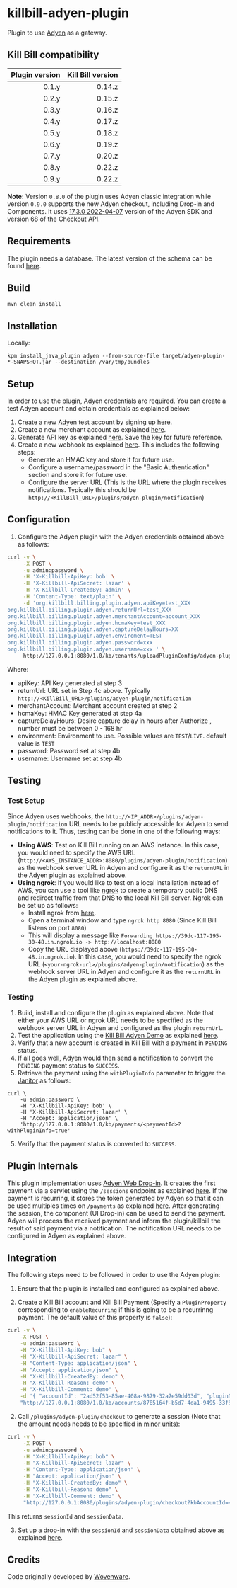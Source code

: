 # killbill-adyen-plugin

Plugin to use [Adyen](https://www.adyen.com/) as a gateway.


## Kill Bill compatibility

| Plugin version | Kill Bill version |
| -------------: | ----------------: |
| 0.1.y          | 0.14.z            |
| 0.2.y          | 0.15.z            |
| 0.3.y          | 0.16.z            |
| 0.4.y          | 0.17.z            |
| 0.5.y          | 0.18.z            |
| 0.6.y          | 0.19.z            |
| 0.7.y          | 0.20.z            |
| 0.8.y          | 0.22.z            |
| 0.9.y          | 0.22.z            |

**Note:** 
Version `0.8.0` of the plugin uses Adyen classic integration while version `0.9.0` supports the new Adyen checkout, including Drop-in and Components.  It uses [17.3.0 2022-04-07](https://github.com/Adyen/adyen-java-api-library) version of the Adyen SDK and version 68 of the Checkout API.


## Requirements

The plugin needs a database. The latest version of the schema can be found [here](https://github.com/killbill/killbill-adyen-plugin/tree/master/src/main/resources).

## Build

```
mvn clean install
```

## Installation

Locally:

```
kpm install_java_plugin adyen --from-source-file target/adyen-plugin-*-SNAPSHOT.jar --destination /var/tmp/bundles
```

## Setup

In order to use the plugin, Adyen credentials are required. You can create a test Adyen account and obtain credentials as explained below:

1. Create a new Adyen test account by signing up [here](https://www.adyen.com/signup). 
2. Create a new merchant account as explained [here](https://docs.adyen.com/account/manage-account-structure#request-merchant-account).
3. Generate API key as explained [here](https://docs.adyen.com/development-resources/api-credentials#generate-api-key). Save the key for future reference.
4. Create a new webhook as explained [here](https://docs.adyen.com/development-resources/webhooks#set-up-notifications-in-your-customer-area). This includes the following steps:
    * Generate an HMAC key and store it for future use. 
    * Configure a username/password in the "Basic Authentication" section and store it for future use. 
    * Configure the server URL (This is the URL where the plugin receives notifications. Typically this should be `http://<KillBill_URL>/plugins/adyen-plugin/notification`)


## Configuration

1. Configure the Adyen plugin with the Adyen credentials obtained above as follows:

```bash
curl -v \
     -X POST \
     -u admin:password \
     -H 'X-Killbill-ApiKey: bob' \
     -H 'X-Killbill-ApiSecret: lazar' \
     -H 'X-Killbill-CreatedBy: admin' \
     -H 'Content-Type: text/plain' \
     -d 'org.killbill.billing.plugin.adyen.apiKey=test_XXX
org.killbill.billing.plugin.adyen.returnUrl=test_XXX
org.killbill.billing.plugin.adyen.merchantAccount=account_XXX
org.killbill.billing.plugin.adyen.hcmaKey=test_XXX
org.killbill.billing.plugin.adyen.captureDelayHours=XX
org.killbill.billing.plugin.adyen.enviroment=TEST
org.killbill.billing.plugin.adyen.password=xxx
org.killbill.billing.plugin.adyen.username=xxx ' \
     http://127.0.0.1:8080/1.0/kb/tenants/uploadPluginConfig/adyen-plugin
```

Where:
* apiKey: API Key generated at step 3
* returnUrl: URL set in Step 4c above. Typically `http://<KillBill_URL>/plugins/adyen-plugin/notification`
* merchantAccount: Merchant account created at step 2
* hcmaKey: HMAC Key generated at step 4a
* captureDelayHours: Desire capture delay in hours after Authorize , number must be between 0 - 168 hr
* environment: Environment to use. Possible values are `TEST`/`LIVE`. default value is `TEST`
* password: Password set at step 4b
* username: Username set at step 4b 

## Testing


### Test Setup

Since Adyen uses webhooks, the `http://<IP_ADDR>/plugins/adyen-plugin/notification` URL needs to be publicly accessible for Adyen to send notifications to it. Thus, testing can be done in one of the following ways:

* **Using AWS**: Test on Kill Bill running on an AWS instance. In this case, you would need to specify the AWS URL (`http://<AWS_INSTANCE_ADDR>:8080/plugins/adyen-plugin/notification`) as the webhook server URL in Adyen and configure it as the `returnURL` in the Adyen plugin as explained above.
* **Using ngrok**: If you would like to test on a local installation instead of AWS, you can use a tool like [ngrok](https://ngrok.com/) to create a temporary public DNS and redirect traffic from that DNS to the local Kill Bill server. Ngrok can be set up as follows:
    * Install ngrok from [here](https://ngrok.com/download). 
    * Open a terminal window and type `ngrok http 8080` (Since Kill Bill listens on port `8080`)
    * This will display a message like `Forwarding https://39dc-117-195-30-48.in.ngrok.io -> http://localhost:8080`
    * Copy the URL displayed above (`https://39dc-117-195-30-48.in.ngrok.io`).  In this case, you would need to specify the ngrok URL (`<your-ngrok-url>/plugins/adyen-plugin/notification`) as the webhook server URL in Adyen and configure it as the `returnURL` in the Adyen plugin as explained above.

### Testing
1. Build, install and configure the plugin as explained above. Note that either your AWS URL or ngrok URL needs to be specified as the webhook server URL in Adyen and configured as the plugin `returnUrl`.
2. Test the application using the [Kill Bill Adyen Demo](https://github.com/killbill/killbill-adyen-demo) as explained [here](https://github.com/killbill/killbill-adyen-demo/#test).
3. Verify that a new account is created in Kill Bill with a payment in `PENDING` status.
4. If all goes well, Adyen would then send a notification to convert the `PENDING` payment status to `SUCCESS`. 
5. Retrieve the payment using the `withPluginInfo` parameter to trigger the [Janitor](https://docs.killbill.io/latest/userguide_payment.html#_on_the_fly_janitor) as follows:

```
curl \
    -u admin:password \
    -H 'X-Killbill-ApiKey: bob' \
    -H 'X-Killbill-ApiSecret: lazar' \
    -H 'Accept: application/json' \
    'http://127.0.0.1:8080/1.0/kb/payments/<paymentId>?withPluginInfo=true' 
```
5. Verify that the payment status is converted to `SUCCESS`.

## Plugin Internals

This plugin implementation uses [Adyen Web Drop-in](https://docs.adyen.com/online-payments/web-drop-in). It creates the first payment via a servlet using the `/sessions` endpoint as explained [here](https://docs.adyen.com/online-payments/web-drop-in#create-payment-session). If the payment is recurring, it stores the token generated by Adyen so that it can be used multiples times on `/payments` as explained [here](https://docs.adyen.com/online-payments/tokenization/create-and-use-tokens#pay-one-off). After generating the session, the component (UI Drop-in) can be used to send the payment. Adyen will process the received payment and inform the plugin/killbill the result of said payment via a notification. The notification URL needs to be configured in Adyen as explained above.

## Integration

The following steps need to be followed in order to use the Adyen plugin:

1. Ensure that the plugin is installed and configured as explained above.

2. Create a Kill Bill account and Kill Bill Payment (Specify a `PluginProperty` corresponding to `enableRecurring` if this is going to be a recurrinng payment. The default value of this property is `false`):

```bash
curl -v \
    -X POST \
    -u admin:password \
    -H "X-Killbill-ApiKey: bob" \
    -H "X-Killbill-ApiSecret: lazar" \
    -H "Content-Type: application/json" \
    -H "Accept: application/json" \
    -H "X-Killbill-CreatedBy: demo" \
    -H "X-Killbill-Reason: demo" \
    -H "X-Killbill-Comment: demo" \
    -d '{ "accountId": "2ad52f53-85ae-408a-9879-32a7e59dd03d", "pluginName": "adyen-plugin" ,"isDefault": true, "pluginInfo": { "isDefaultPaymentMethod": true, "properties": [ { "key": "enableRecurring", "value": "true", "isUpdatable": false } }' \
    "http://127.0.0.1:8080/1.0/kb/accounts/8785164f-b5d7-4da1-9495-33f5105e8d80/paymentMethods" 
```
2. Call `/plugins/adyen-plugin/checkout` to generate a session (Note that the amount needs needs to be specified in [minor units](https://docs.adyen.com/development-resources/currency-codes)):

```bash
curl -v \
     -X POST \
     -u admin:password \
     -H "X-Killbill-ApiKey: bob" \
     -H "X-Killbill-ApiSecret: lazar" \
     -H "Content-Type: application/json" \
     -H "Accept: application/json" \
     -H "X-Killbill-CreatedBy: demo" \
     -H "X-Killbill-Reason: demo" \
     -H "X-Killbill-Comment: demo" \
     "http://127.0.0.1:8080/plugins/adyen-plugin/checkout?kbAccountId=<KB_ACCOUNT_ID>&amount=<amount>&kbPaymentMethodId=<KB_PAYMENT_METHOD_ID>"
```
This returns `sessionId` and `sessionData`. 

3. Set up a drop-in with the `sessionId` and `sessionData` obtained above as explained [here](https://docs.adyen.com/online-payments/web-drop-in#set-up).

## Credits

Code originally developed by [Wovenware](https://www.wovenware.com/).